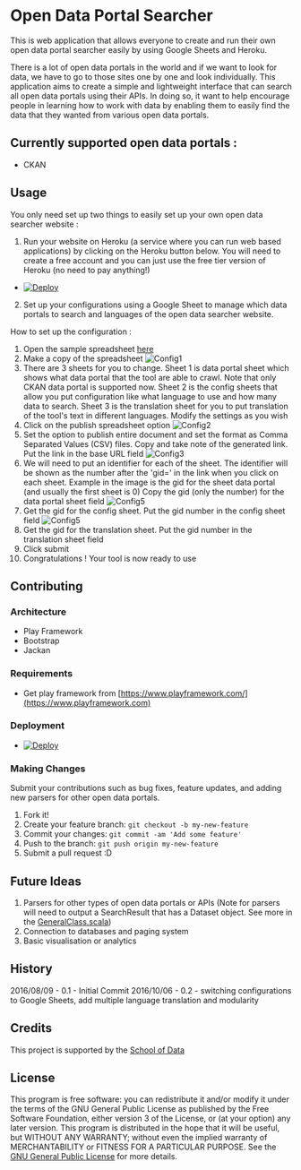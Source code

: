 # Open Data Portal Searcher

This is web application that allows everyone to create and run their own open data portal searcher easily by using Google Sheets and Heroku.

There is a lot of open data portals in the world and if we want to look for data, we have to go to those sites one by one and look individually. 
This application aims to create a simple and lightweight interface that can search all open data portals using their APIs.
In doing so, it want to help encourage people in learning how to work with data by enabling them to easily find the data that they wanted from various open data portals.

## Currently supported open data portals :
- CKAN

## Usage

You only need set up two things to easily set up your own open data searcher website :
1. Run your website on Heroku (a service where you can run web based applications) by clicking on the Heroku button below. You will need to create a free account and you can just use the free tier version of Heroku (no need to pay anything!) 
- [![Deploy](https://www.herokucdn.com/deploy/button.svg)](https://heroku.com/deploy)
2. Set up your configurations using a Google Sheet to manage which data portals to search and languages of the open data searcher website.

How to set up the configuration :
1. Open the sample spreadsheet [here](https://docs.google.com/spreadsheets/d/1zNaURLb8kMeia0T5ywGPPAfrvQuaq6qgGpX1VNdzBGE)
2. Make a copy of the spreadsheet 
![Config1](public/images/config1.png?raw=true)
3. There are 3 sheets for you to change. Sheet 1 is data portal sheet which shows what data portal that the tool are able to crawl. Note that only CKAN data portal is supported now. Sheet 2 is the config sheets that allow you put configuration like what language to use and how many data to search. Sheet 3 is the translation sheet for you to put translation of the tool's text in different languages. Modify the settings as you wish<br/>
4. Click on the publish spreadsheet option 
![Config2](public/images/config2.png?raw=true)
5. Set the option to publish entire document and set the format as Comma Separated Values (CSV) files. Copy and take note of the generated link. Put the link in the base URL field 
![Config3](public/images/config3.png?raw=true)
6. We will need to put an identifier for each of the sheet. The identifier will be shown as the number after the 'gid=' in the link when you click on each sheet. Example in the image is the gid for the sheet data portal (and usually the first sheet is 0) Copy the gid (only the number) for the data portal sheet field
![Config5](public/images/config4.png?raw=true)
7. Get the gid for the config sheet. Put the gid number in the config sheet field 
![Config5](public/images/config5.png?raw=true)
8. Get the gid for the translation sheet. Put the gid number in the translation sheet field
9. Click submit
10. Congratulations ! Your tool is now ready to use

## Contributing

### Architecture
- Play Framework
- Bootstrap
- Jackan

### Requirements
- Get play framework from [https://www.playframework.com/](https://www.playframework.com)

### Deployment

- [![Deploy](https://www.herokucdn.com/deploy/button.svg)](https://heroku.com/deploy)

### Making Changes

Submit your contributions such as bug fixes, feature updates, and adding new parsers for other open data portals.

1. Fork it!
2. Create your feature branch: `git checkout -b my-new-feature`
3. Commit your changes: `git commit -am 'Add some feature'`
4. Push to the branch: `git push origin my-new-feature`
5. Submit a pull request :D

## Future Ideas

1. Parsers for other types of open data portals or APIs (Note for parsers will need to output a SearchResult that has a Dataset object. See more in the [GeneralClass.scala](blob/master/app/model/GeneralClass.scala))
2. Connection to databases and paging system
3. Basic visualisation or analytics

## History

2016/08/09 - 0.1 - Initial Commit
2016/10/06 - 0.2 - switching configurations to Google Sheets, add multiple language translation and modularity

## Credits

This project is supported by the [School of Data](http://schoolofdata.org)

## License

This program is free software: you can redistribute it and/or modify it under the terms of the GNU General Public License as published by the Free Software Foundation, either version 3 of the License, or (at your option) any later version.
This program is distributed in the hope that it will be useful, but WITHOUT ANY WARRANTY; without even the implied warranty of MERCHANTABILITY or FITNESS FOR A PARTICULAR PURPOSE.  See the [GNU General Public License](http://www.gnu.org/licenses/) for more details.
